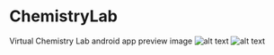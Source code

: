 # ChemistryLab
Virtual Chemistry Lab android app
preview image
![alt text](https://drive.google.com/uc?id=1paG6i4HcmQq70JHG4xek-IOIMzfU2XM1)
![alt text](https://drive.google.com/uc?id=1lNnDuON5obHVYmYeiiWXlEHWvrvF8tpt)
